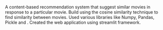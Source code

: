 A content-based recommendation system that suggest similar movies in response to a particular movie. Build using the cosine similarity technique to find similarity between movies. Used various libraries like Numpy, Pandas, Pickle and . Created the web application using streamlit framework.
